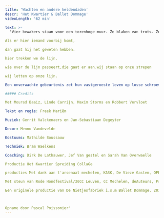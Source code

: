```yaml
---
title: 'Wachten en andere heldendaden'
descr: 'Het Kwartier & Ballet Dommage'
videoLength: '62 min'

text: >-
  'Vier bewakers staan voor een torenhoge muur. Ze blaken van trots. Ze wachten, en houden de wacht. Ze staan, en ze staan daar goed.

Als er hier iemand voorbij komt,

dan gaat hij het geweten hebben.

hier trekken we de lijn.

wie over de lijn passeert,die gaat er aan.wij staan op onze strepen

wij letten op onze lijn.

Een onverwachte gebeurtenis zet hun vastgeroeste leven op losse schroeven. Alle zekerheden worden plots in vraag gesteld. Hun manoeuvres lopen mank, de harmonie wordt kakofonie, en hun vertrouwde routines worden losgeslagen heldendaden. Voor het eerst rijst ook de vraag: wat zit er achter de muur?

##### Credits

Met Mourad Baaiz, Linde Carrijn, Maxim Storms en Robbert Vervloet

Tekst en regie: Freek Mariën

Muziek: Gerrit Valckenaers en Jan-Sebastiaan Degeyter

Decor: Menno Vandevelde

Kostuums: Mathilde Boussauw

Techniek: Bram Waelkens

Coaching: Dirk De Lathauwer, Jef Van gestel en Sarah Van Overwaelle

Productie Het Kwartier Spreiding CollaGe

producties Met dank aan t'arsenaal mechelen, KASK, De Vieze Gasten, OPEK, Katrien Valckenaers

Met steun van Rode Hondfestival/30CC Leuven, CC Mechelen, deAuteurs, Provincie Antwerpen, de Vlaamse Overheid en het Vlaams Fonds voor de Letteren

Een originele productie van De Nietjesfabriek i.s.m Ballet Dommage, 2014.

‍

Opname door Pascal Poissonier'
---
```

